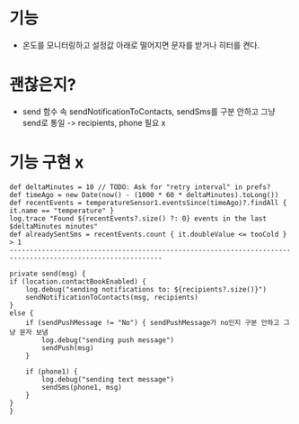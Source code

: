# 기능
- 온도를 모니터링하고 설정값 아래로 떨어지면 문자를 받거나 히터를 켠다.

# 괜찮은지?
- send 함수 속 sendNotificationToContacts, sendSms를 구분 안하고 그냥 send로 통일 -> recipients, phone 필요 x

# 기능 구현 x
	def deltaMinutes = 10 // TODO: Ask for "retry interval" in prefs?
	def timeAgo = new Date(now() - (1000 * 60 * deltaMinutes).toLong())
	def recentEvents = temperatureSensor1.eventsSince(timeAgo)?.findAll { it.name == "temperature" }
	log.trace "Found ${recentEvents?.size() ?: 0} events in the last $deltaMinutes minutes"
	def alreadySentSms = recentEvents.count { it.doubleValue <= tooCold } > 1
    ------------------------------------------------------------------------------------------------------------

	private send(msg) {
    if (location.contactBookEnabled) {
        log.debug("sending notifications to: ${recipients?.size()}")
        sendNotificationToContacts(msg, recipients)
    }
    else {
        if (sendPushMessage != "No") { sendPushMessage가 no인지 구분 안하고 그냥 문자 보냄
            log.debug("sending push message")
            sendPush(msg)
        }

        if (phone1) {
            log.debug("sending text message")
            sendSms(phone1, msg)
        }
    }
	}
